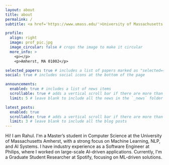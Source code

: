 ```yaml
---
layout: about
title: about
permalink: /
subtitle: <a href='https://www.umass.edu/'>University of Massachusetts Amherst</a>.

profile:
  align: right
  image: prof_pic.jpg
  image_circular: false # crops the image to make it circular
  more_info: >
    <p></p>
    <p>Amherst, MA 01002</p>

selected_papers: true # includes a list of papers marked as "selected={true}"
social: true # includes social icons at the bottom of the page

announcements:
  enabled: true # includes a list of news items
  scrollable: true # adds a vertical scroll bar if there are more than 3 news items
  limit: 5 # leave blank to include all the news in the `_news` folder

latest_posts:
  enabled: true
  scrollable: true # adds a vertical scroll bar if there are more than 3 new posts items
  limit: 3 # leave blank to include all the blog posts
---
```


Hi! I am Rahul. I'm a Master’s student in Computer Science at the University of Massachusetts Amherst, with a strong focus on Machine Learning, NLP, and AI Systems. 
I have industry experience as a Software Engineer at Philips, where I worked on large-scale AI-driven applications. Currently, I'm a Graduate Student Researcher at Spotify, focusing on ML-driven solutions.
